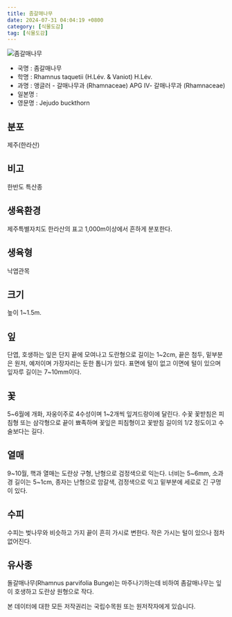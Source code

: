 ```yaml
---
title: 좀갈매나무
date: 2024-07-31 04:04:19 +0800
category: [식물도감]
tag: [식물도감]
---
```




![좀갈매나무](/fileUpload/plants/basic/Rhamnaceae/Rhamnus/1000772/1000772_2020_11_th2.JPG)
- 국명 : 좀갈매나무
- 학명 : Rhamnus taquetii (H.Lév. & Vaniot) H.Lév.
- 과명 : 앵글러 - 갈매나무과 (Rhamnaceae) APG Ⅳ- 갈매나무과 (Rhamnaceae)
- 일본명 : 
- 영문명 : Jejudo buckthorn


## 분포
제주(한라산)
## 비고
한반도 특산종
## 생육환경
제주특별자치도 한라산의 표고 1,000m이상에서 흔하게 분포한다.
## 생육형
낙엽관목
## 크기
높이 1~1.5m.
## 잎
단엽, 호생하는 잎은 단지 끝에 모여나고 도란형으로 길이는 1~2cm, 끝은 첨두, 밑부분은 원저, 예저이며 가장자리는 둔한 톱니가 있다. 표면에 털이 없고 이면에 털이 있으며 잎자루 길이는 7~10mm이다.
## 꽃
5~6월에 개화, 자웅이주로 4수성이며 1~2개씩 잎겨드랑이에 달린다. 수꽃 꽃받침은 피침형 또는 삼각형으로 끝이 뾰족하며 꽃잎은 피침형이고 꽃받침 길이의 1/2 정도이고 수술보다는 길다.
## 열매
9~10월, 핵과 열매는 도란상 구형, 난형으로 검정색으로 익는다. 너비는 5~6mm, 소과경 길이는 5~1cm, 종자는 난형으로 암갈색, 검정색으로 익고 밑부분에 세로로 긴 구멍이 있다.
## 수피
수피는 벚나무와 비슷하고 가지 끝이 흔히 가시로 변한다. 작은 가시는 털이 있으나 점차 없어진다.
## 유사종
돌갈매나무(Rhamnus parvifolia Bunge)는 마주나기하는데 비하여 좀갈매나무는 잎이 호생하고 도란상 원형으로 작다.






본 데이터에 대한 모든 저작권리는 국립수목원 또는 원저작자에게 있습니다.
